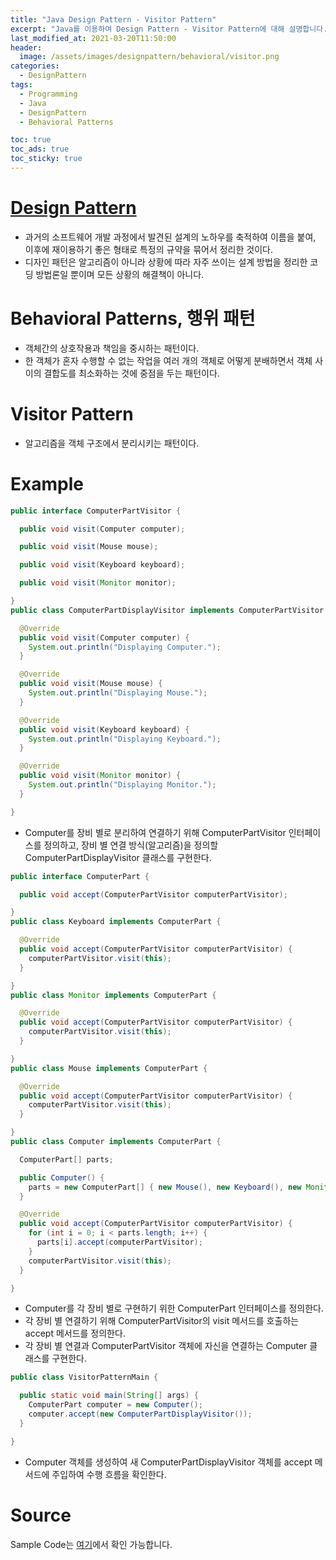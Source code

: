 ```yaml
---
title: "Java Design Pattern - Visitor Pattern"
excerpt: "Java를 이용하여 Design Pattern - Visitor Pattern에 대해 설명합니다."
last_modified_at: 2021-03-20T11:50:00
header:
  image: /assets/images/designpattern/behavioral/visitor.png
categories:
  - DesignPattern
tags:
  - Programming
  - Java
  - DesignPattern
  - Behavioral Patterns

toc: true
toc_ads: true
toc_sticky: true
---
```

# [Design Pattern](../designpattern)
- 과거의 소프트웨어 개발 과정에서 발견된 설계의 노하우를 축적하여 이름을 붙여, 이후에 재이용하기 좋은 형태로 특정의 규약을 묶어서 정리한 것이다.
- 디자인 패턴은 알고리즘이 아니라 상황에 따라 자주 쓰이는 설계 방법을 정리한 코딩 방법론일 뿐이며 모든 상황의 해결책이 아니다.

# Behavioral Patterns, 행위 패턴
- 객체간의 상호작용과 책임을 중시하는 패턴이다.
- 한 객체가 혼자 수행할 수 없는 작업을 여러 개의 객체로 어떻게 분배하면서 객체 사이의 결합도를 최소화하는 것에 중점을 두는 패턴이다.

# Visitor Pattern
- 알고리즘을 객체 구조에서 분리시키는 패턴이다.

# Example
```java
public interface ComputerPartVisitor {

  public void visit(Computer computer);

  public void visit(Mouse mouse);

  public void visit(Keyboard keyboard);

  public void visit(Monitor monitor);

}
public class ComputerPartDisplayVisitor implements ComputerPartVisitor {

  @Override
  public void visit(Computer computer) {
    System.out.println("Displaying Computer.");
  }

  @Override
  public void visit(Mouse mouse) {
    System.out.println("Displaying Mouse.");
  }

  @Override
  public void visit(Keyboard keyboard) {
    System.out.println("Displaying Keyboard.");
  }

  @Override
  public void visit(Monitor monitor) {
    System.out.println("Displaying Monitor.");
  }

}
```

- Computer를 장비 별로 분리하여 연결하기 위해 ComputerPartVisitor 인터페이스를 정의하고, 장비 별 연결 방식(알고리즘)을 정의할 ComputerPartDisplayVisitor 클래스를 구현한다.

```java
public interface ComputerPart {

  public void accept(ComputerPartVisitor computerPartVisitor);

}
public class Keyboard implements ComputerPart {

  @Override
  public void accept(ComputerPartVisitor computerPartVisitor) {
    computerPartVisitor.visit(this);
  }

}
public class Monitor implements ComputerPart {

  @Override
  public void accept(ComputerPartVisitor computerPartVisitor) {
    computerPartVisitor.visit(this);
  }

}
public class Mouse implements ComputerPart {

  @Override
  public void accept(ComputerPartVisitor computerPartVisitor) {
    computerPartVisitor.visit(this);
  }

}
public class Computer implements ComputerPart {

  ComputerPart[] parts;

  public Computer() {
    parts = new ComputerPart[] { new Mouse(), new Keyboard(), new Monitor() };
  }

  @Override
  public void accept(ComputerPartVisitor computerPartVisitor) {
    for (int i = 0; i < parts.length; i++) {
      parts[i].accept(computerPartVisitor);
    }
    computerPartVisitor.visit(this);
  }

}
```

- Computer를 각 장비 별로 구현하기 위한 ComputerPart 인터페이스를 정의한다.
- 각 장비 별 연결하기 위해 ComputerPartVisitor의 visit 메서드를 호출하는 accept 메서드를 정의한다.
- 각 장비 별 연결과 ComputerPartVisitor 객체에 자신을 연결하는 Computer 클래스를 구현한다.

```java
public class VisitorPatternMain {

  public static void main(String[] args) {
    ComputerPart computer = new Computer();
    computer.accept(new ComputerPartDisplayVisitor());
  }

}

```

- Computer 객체를 생성하여 새 ComputerPartDisplayVisitor 객체를 accept 메서드에 주입하여 수행 흐름을 확인한다.

# Source
Sample Code는 [여기](https://github.com/GracefulSoul/designpattern/tree/master/src/main/java/gracefulsoul/behavioral/visitor)에서 확인 가능합니다.